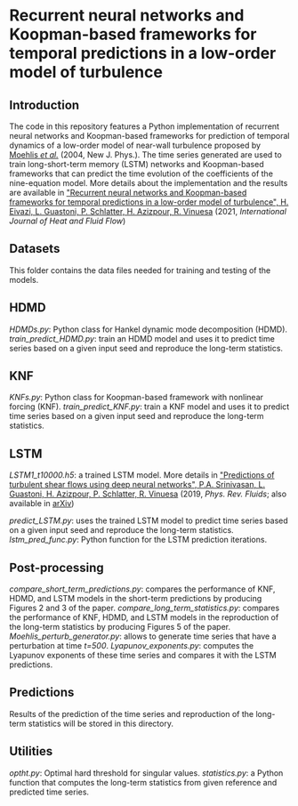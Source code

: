 # Recurrent neural networks and Koopman-based frameworks for temporal predictions in a low-order model of turbulence


## Introduction

The code in this repository features a Python implementation of recurrent neural networks and Koopman-based frameworks for prediction of temporal dynamics of a low-order model of near-wall turbulence proposed by [Moehlis *et al.*](https://iopscience.iop.org/article/10.1088/1367-2630/6/1/056/meta) (2004, New J. Phys.). The time series generated are used to train long-short-term memory (LSTM) networks and Koopman-based frameworks that can predict the time evolution of the coefficients of the nine-equation model. More details about the implementation and the results are available in ["Recurrent neural networks and Koopman-based frameworks for temporal predictions in a low-order model of turbulence", H. Eivazi, L. Guastoni, P. Schlatter, H. Azizpour, R. Vinuesa](https://arxiv.org/abs/2005.02762) (2021, *International Journal of Heat and Fluid Flow*)  

## Datasets

This folder contains the data files needed for training and testing of the models.

## HDMD

*HDMDs.py*: Python class for Hankel dynamic mode decomposition (HDMD).
*train_predict_HDMD.py*: train an HDMD model and uses it to predict time series based on a given input seed and reproduce the long-term statistics.

## KNF

*KNFs.py*: Python class for Koopman-based framework with nonlinear forcing (KNF).
*train_predict_KNF.py*: train a KNF model and uses it to predict time series based on a given input seed and reproduce the long-term statistics.

## LSTM

*LSTM1_t10000.h5*: a trained LSTM model. More details in ["Predictions of turbulent shear flows using deep neural networks", P.A. Srinivasan, L. Guastoni, H. Azizpour, P. Schlatter, R. Vinuesa](https://link.aps.org/doi/10.1103/PhysRevFluids.4.054603) (2019, *Phys. Rev. Fluids*; also available in [arXiv](https://arxiv.org/abs/1905.03634))

*predict_LSTM.py*: uses the trained LSTM model to predict time series based on a given input seed and reproduce the long-term statistics.
*lstm_pred_func.py*: Python function for the LSTM prediction iterations.


## Post-processing

*compare_short_term_predictions.py*: compares the performance of KNF, HDMD, and LSTM models in the short-term predictions by producing Figures 2 and 3 of the paper.
*compare_long_term_statistics.py*: compares the performance of KNF, HDMD, and LSTM models in the reproduction of the long-term statistics by producing Figures 5 of the paper.
*Moehlis_perturb_generator.py*: allows to generate time series that have a perturbation at time *t=500*. 
*Lyapunov_exponents.py*: computes the Lyapunov exponents of these time series and compares it with the LSTM predictions.

## Predictions

Results of the prediction of the time series and reproduction of the long-term statistics will be stored in this directory.

## Utilities

*optht.py*: Optimal hard threshold for singular values.
*statistics.py*: a Python function that computes the long-term statistics from given reference and predicted time series.
